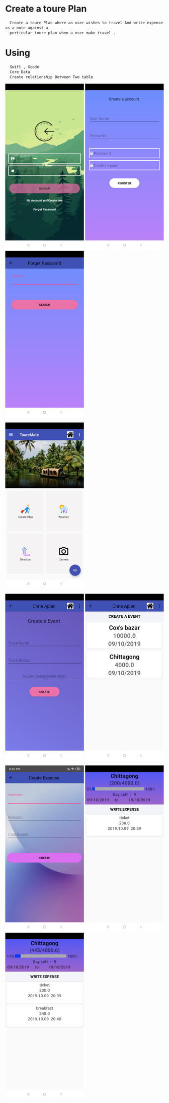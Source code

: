 
# Create a toure Plan
      Create a toure Plan where an user wishes to travel And write expense as a note against a                 
      perticular toure plan when a user make travel .    

#     Using  
      Swift , Xcode
      Core Data
      Create relationship Between Two table


<img src="images/Screenshot_2019-10-09-20-36-32-386_com.example.user.touremate.png" width="250" hight="600" >          <img 
src="images/Screenshot_2019-10-09-20-36-38-944_com.example.user.touremate.png" width="250" hight="600" >               <img 
src="images/Screenshot_2019-10-09-20-36-49-417_com.example.user.touremate.png" width="250" hight="600" >

<img src="images/Screenshot_2019-10-09-20-37-17-796_com.example.user.touremate.png" width="250" hight="600" > 
 
<img src="images/Screenshot_2019-10-09-20-38-29-146_com.example.user.touremate.png" width="250" hight="600" >          <img 
src="images/Screenshot_2019-10-09-20-39-30-395_com.example.user.touremate.png" width="250" hight="600" >               


<img src="images/Screenshot_2019-10-09-20-39-42-105_com.example.user.touremate.png" width="250" hight="600" >          <img 
src="images/Screenshot_2019-10-09-20-40-05-525_com.example.user.touremate.png" width="250" hight="600" >           <img 
src="images/Screenshot_2019-10-09-20-40-29-065_com.example.user.touremate.png" width="250" hight="600" >

